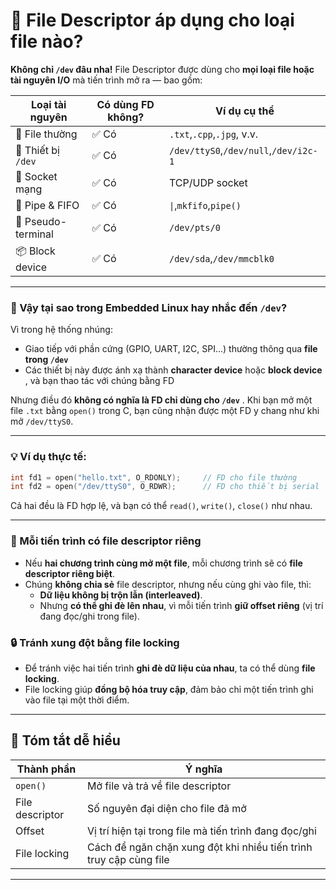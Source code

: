 # 📌 **File Descriptor áp dụng cho loại file nào?**

**Không chỉ `/dev` đâu nha!** File Descriptor được dùng cho **mọi loại file hoặc tài nguyên I/O** mà tiến trình mở ra — bao gồm:

| Loại tài nguyên     | Có dùng FD không? | Ví dụ cụ thể                            |
| ---------------------- | -------------------- | ------------------------------------------- |
| 📄 File thường       | ✅ Có               | `.txt`,`.cpp`,`.jpg`, v.v.            |
| 🧪 Thiết bị `/dev` | ✅ Có               | `/dev/ttyS0`,`/dev/null`,`/dev/i2c-1` |
| 🔌 Socket mạng        | ✅ Có               | TCP/UDP socket                              |
| 🔁 Pipe & FIFO         | ✅ Có               | `\|`,`mkfifo`,`pipe()`                 |
| 🧵 Pseudo-terminal     | ✅ Có               | `/dev/pts/0`                              |
| 📦 Block device        | ✅ Có               | `/dev/sda`,`/dev/mmcblk0`               |

---

### 🧠 Vậy tại sao trong Embedded Linux hay nhắc đến `/dev`?

Vì trong hệ thống nhúng:

* Giao tiếp với phần cứng (GPIO, UART, I2C, SPI...) thường thông qua **file trong `/dev`**
* Các thiết bị này được ánh xạ thành **character device** hoặc  **block device** , và bạn thao tác với chúng bằng FD

Nhưng điều đó  **không có nghĩa là FD chỉ dùng cho `/dev`** . Khi bạn mở một file `.txt` bằng `open()` trong C, bạn cũng nhận được một FD y chang như khi mở `/dev/ttyS0`.

---

### 💡 Ví dụ thực tế:

```c
int fd1 = open("hello.txt", O_RDONLY);     // FD cho file thường
int fd2 = open("/dev/ttyS0", O_RDWR);      // FD cho thiết bị serial
```

Cả hai đều là FD hợp lệ, và bạn có thể `read()`, `write()`, `close()` như nhau.

---


### 👥 Mỗi tiến trình có file descriptor riêng

- Nếu **hai chương trình cùng mở một file**, mỗi chương trình sẽ có **file descriptor riêng biệt**.
- Chúng **không chia sẻ** file descriptor, nhưng nếu cùng ghi vào file, thì:
  - **Dữ liệu không bị trộn lẫn (interleaved)**.
  - Nhưng **có thể ghi đè lên nhau**, vì mỗi tiến trình **giữ offset riêng** (vị trí đang đọc/ghi trong file).

### 🔒 Tránh xung đột bằng file locking

- Để tránh việc hai tiến trình **ghi đè dữ liệu của nhau**, ta có thể dùng **file locking**.
- File locking giúp **đồng bộ hóa truy cập**, đảm bảo chỉ một tiến trình ghi vào file tại một thời điểm.

---

## 🧠 Tóm tắt dễ hiểu

| Thành phần    | Ý nghĩa                                                                      |
| --------------- | ------------------------------------------------------------------------------ |
| `open()`      | Mở file và trả về file descriptor                                          |
| File descriptor | Số nguyên đại diện cho file đã mở                                      |
| Offset          | Vị trí hiện tại trong file mà tiến trình đang đọc/ghi                |
| File locking    | Cách để ngăn chặn xung đột khi nhiều tiến trình truy cập cùng file |

---
